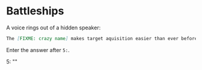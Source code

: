 # Battleships

A voice rings out of a hidden speaker:

```markdown
The [FIXME: crazy name] makes target aquisition easier than ever before! Mark the desired target and watch your troubles disappear in Real-Time(t)!
```

Enter the answer after `5:`.

<div class="key">
5: ""
</div>
